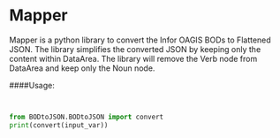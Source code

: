 # Mapper

Mapper is a python library to convert the Infor OAGIS BODs to Flattened JSON.
The library simplifies the converted JSON by keeping only the content within DataArea.
The library will remove the Verb node from DataArea and keep only the Noun node.

####Usage:

```python


from BODtoJSON.BODtoJSON import convert
print(convert(input_var))
```
